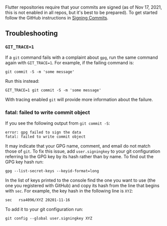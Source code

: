 Flutter repositories require that your commits are signed (as of Nov 17, 2021, this is not enabled in all repos, but it's best to be prepared). To get started follow the GitHub instructions in [Signing Commits][1].

## Troubleshooting

### `GIT_TRACE=1`

If a `git` command fails with a complaint about `gpg`, run the same command again with `GIT_TRACE=1`. For example, if the failing command is:

```
git commit -S -m 'some message'
```

Run this instead:

```
GIT_TRACE=1 git commit -S -m 'some message'
```

With tracing enabled `git` will provide more information about the failure.

### fatal: failed to write commit object

If you see the following output from `git commit -S`:

```
error: gpg failed to sign the data
fatal: failed to write commit object
```

It may indicate that your GPG name, comment, and email do not match those of `git`. To fix this issue, add `user.signingkey` to your git configuration referring to the GPG key by its hash rather than by name. To find out the GPG key hash run:

```
gpg --list-secret-keys --keyid-format=long
```

In the list of keys printed to the console find the one you want to use (the one you registered with GitHub) and copy its hash from the line that begins with `sec`. For example, the key hash in the following line is `XYZ`:

```
sec   rsa4096/XYZ 20201-11-16
```

To add it to your git configuration run:

```
git config --global user.signingkey XYZ
```

[1]: https://docs.github.com/en/authentication/managing-commit-signature-verification/signing-commits
